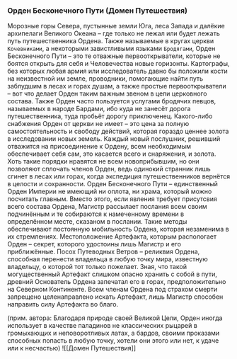 ###  Орден Бесконечного Пути (Домен Путешествия)
Морозные горы Севера, пустынные земли Юга, леса Запада и далёкие архипелаги Великого Океана – где только не лежал или будет лежать путь путешественника Ордена. Также называемые в кругах церкви `Кочевниками`, а некоторыми завистливыми языками `Бродягами`, Орден Бесконечного Пути – это те отважные первооткрыватели, которые не боятся открыть для себя и Человечества новые горизонты. Картографы, без которых любая армия или исследователь давно бы положили кости на неизвестной им земле, проводники, помогающие найти путь заблудшим в лесах и горах душам, а также простые первооткрыватели – вот что делает Орден таким важным звеном в цепи церковного состава. Также Орден часто пользуется услугами бродячих певцов, называемых в народе Бардами, ибо куда не занесёт дорога путешественника, туда пробьёт дорогу приключенец.
Какого-либо снабжения Орден от церкви не имеет – это цена за полную самостоятельность и свободу действий, которая гораздо ценнее золота в исследовании новых земель. Каждый новый послушник, решивший отважится на присоединение к Ордену, всем необходимым обеспечивает себя сам, это касается всего и снаряжения, и золота. Хоть такие порядки нравятся не всем новоприбывшим, но они позволяют сплочать членов Орден, ведь одинокий странник лишь сгинет в лесах или горах, когда экспедиция путешественников вернётся в целости и сохранности.
Орден Бесконечного Пути – единственный Орден Империи не имеющий ни оплота, ни храма, который можно посчитать главным. Вместо этого, если явления требует присутсвия всего состава Ордена, Магистр рассылает послания всем своим подчинённым и те собираются к намеченному времени в определённом месте, сказаном в послании. Такие методы обеспечивают постоянную мобильность Ордена, которая незаменима в их стремлениях.
Местоположение Артефакта, которым распологает Орден – секрет, которого удостоины лишь Магистр и его приближённые. Посох Путеводных Ветров – реликвия Ордена, способная перенести владельца в любую точку мира, известную владельцу, о которой тот только пожелает. Зная, что такой могущественный Артефакт слишком опасно хранить с собой в пути, древний Основатель Ордена запечатал его в горах, предположительно на Северном Континенте. Всем членам Ордена под страхом смерти запрещено целенаправлено искать Артефакт, лишь Магистр способен направить силу Артефакта во благо.

(прим. автора: Благодаря природе своей Великой Цели, Орден иногда использует в качестве паладинов не классических рыцарей в громыхающих и неповоротливых латах, а бардов, своими проказами способных попасть в любую точку, хотели они этого или нет, к удаче или к несчастью)
![[Домен Путешествия]]